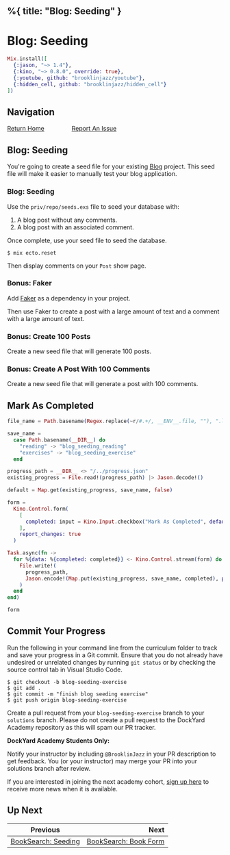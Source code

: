 %{
  title: "Blog: Seeding"
}
---
# Blog: Seeding

```elixir
Mix.install([
  {:jason, "~> 1.4"},
  {:kino, "~> 0.8.0", override: true},
  {:youtube, github: "brooklinjazz/youtube"},
  {:hidden_cell, github: "brooklinjazz/hidden_cell"}
])
```

## Navigation

[Return Home](../start.livemd)<span style="padding: 0 30px"></span>
[Report An Issue](https://github.com/DockYard-Academy/beta_curriculum/issues/new)

## Blog: Seeding

You're going to create a seed file for your existing [Blog](./group_project_blog.livemd) project. This seed file will make it easier to manually test your blog application.

<!-- livebook:{"break_markdown":true} -->

### Blog: Seeding

Use the `priv/repo/seeds.exs` file to seed your database with:

1. A blog post without any comments.
2. A blog post with an associated comment.

Once complete, use your seed file to seed the database.

```
$ mix ecto.reset
```

Then display comments on your `Post` show page.

<!-- livebook:{"break_markdown":true} -->

### Bonus: Faker

Add [Faker](https://hexdocs.pm/faker/readme.html) as a dependency in your project.

Then use Faker to create a post with a large amount of text and a comment with a large amount of text.

<!-- livebook:{"break_markdown":true} -->

### Bonus: Create 100 Posts

Create a new seed file that will generate 100 posts.

<!-- livebook:{"break_markdown":true} -->

### Bonus: Create A Post With 100 Comments

Create a new seed file that will generate a post with 100 comments.

## Mark As Completed

<!-- livebook:{"attrs":{"source":"file_name = Path.basename(Regex.replace(~r/#.+/, __ENV__.file, \"\"), \".livemd\")\n\nsave_name =\n  case Path.basename(__DIR__) do\n    \"reading\" -> \"blog_seeding_reading\"\n    \"exercises\" -> \"blog_seeding_exercise\"\n  end\n\nprogress_path = __DIR__ <> \"/../progress.json\"\nexisting_progress = File.read!(progress_path) |> Jason.decode!()\n\ndefault = Map.get(existing_progress, save_name, false)\n\nform =\n  Kino.Control.form(\n    [\n      completed: input = Kino.Input.checkbox(\"Mark As Completed\", default: default)\n    ],\n    report_changes: true\n  )\n\nTask.async(fn ->\n  for %{data: %{completed: completed}} <- Kino.Control.stream(form) do\n    File.write!(\n      progress_path,\n      Jason.encode!(Map.put(existing_progress, save_name, completed), pretty: true)\n    )\n  end\nend)\n\nform","title":"Track Your Progress"},"chunks":null,"kind":"Elixir.HiddenCell","livebook_object":"smart_cell"} -->

```elixir
file_name = Path.basename(Regex.replace(~r/#.+/, __ENV__.file, ""), ".livemd")

save_name =
  case Path.basename(__DIR__) do
    "reading" -> "blog_seeding_reading"
    "exercises" -> "blog_seeding_exercise"
  end

progress_path = __DIR__ <> "/../progress.json"
existing_progress = File.read!(progress_path) |> Jason.decode!()

default = Map.get(existing_progress, save_name, false)

form =
  Kino.Control.form(
    [
      completed: input = Kino.Input.checkbox("Mark As Completed", default: default)
    ],
    report_changes: true
  )

Task.async(fn ->
  for %{data: %{completed: completed}} <- Kino.Control.stream(form) do
    File.write!(
      progress_path,
      Jason.encode!(Map.put(existing_progress, save_name, completed), pretty: true)
    )
  end
end)

form
```

## Commit Your Progress

Run the following in your command line from the curriculum folder to track and save your progress in a Git commit.
Ensure that you do not already have undesired or unrelated changes by running `git status` or by checking the source control tab in Visual Studio Code.

```
$ git checkout -b blog-seeding-exercise
$ git add .
$ git commit -m "finish blog seeding exercise"
$ git push origin blog-seeding-exercise
```

Create a pull request from your `blog-seeding-exercise` branch to your `solutions` branch.
Please do not create a pull request to the DockYard Academy repository as this will spam our PR tracker.

**DockYard Academy Students Only:**

Notify your instructor by including `@BrooklinJazz` in your PR description to get feedback.
You (or your instructor) may merge your PR into your solutions branch after review.

If you are interested in joining the next academy cohort, [sign up here](https://academy.dockyard.com/) to receive more news when it is available.

## Up Next

| Previous                                                     | Next                                                             |
| ------------------------------------------------------------ | ---------------------------------------------------------------: |
| [BookSearch: Seeding](../reading/book_search_seeding.livemd) | [BookSearch: Book Form](../reading/book_search_book_form.livemd) |

